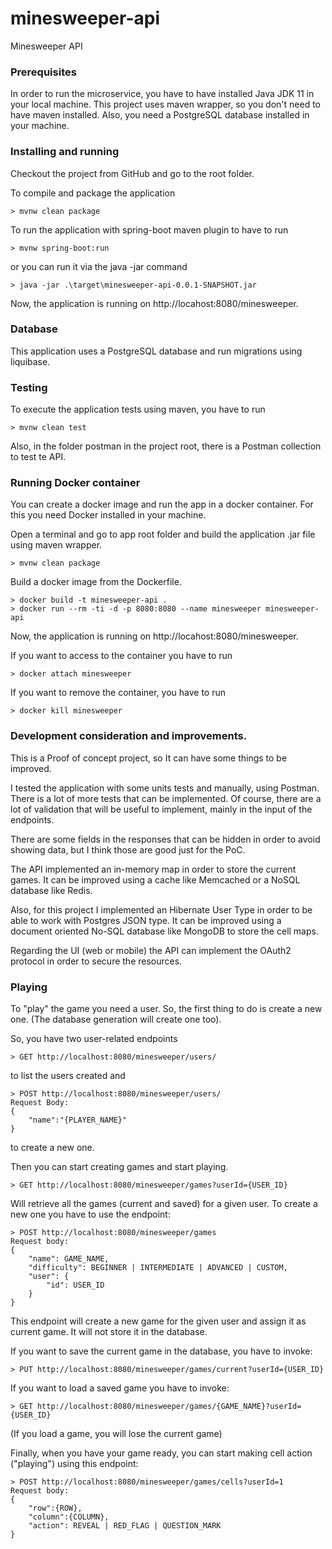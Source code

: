 # minesweeper-api
Minesweeper API

### Prerequisites

In order to run the microservice, you have to have installed Java JDK 11 in your local machine.
This project uses maven wrapper, so you don't need to have maven installed.
Also, you need a PostgreSQL database installed in your machine.

### Installing and running

Checkout the project from GitHub and go to the root folder.
 
To compile and package the application
```
> mvnw clean package
```
To run the application with spring-boot maven plugin to have to run
```
> mvnw spring-boot:run
```
or you can run it via the java -jar command
```
> java -jar .\target\minesweeper-api-0.0.1-SNAPSHOT.jar
```

Now, the application is running on http://locahost:8080/minesweeper.

### Database

This application uses a PostgreSQL database and run migrations using liquibase.


### Testing
To execute the application tests using maven, you have to run
```
> mvnw clean test
```
Also, in the folder postman in the project root, there is a Postman collection to test te API.

### Running Docker container
You can create a docker image and run the app in a docker container. For this you need Docker installed in your machine. 


Open a terminal and go to app root folder and build the application .jar file using maven wrapper.
```
> mvnw clean package
```
Build a docker image from the Dockerfile.
```
> docker build -t minesweeper-api .
> docker run --rm -ti -d -p 8080:8080 --name minesweeper minesweeper-api
```
Now, the application is running on http://locahost:8080/minesweeper.

If you want to access to the container you have to run
```
> docker attach minesweeper
```
If you want to remove the container, you have to run
```
> docker kill minesweeper
```

### Development consideration and improvements.
This is a Proof of concept project, so It can have some things to be improved.

I tested the application with some units tests and manually, using Postman. 
There is a lot of more tests that can be implemented. 
Of course, there are a lot of validation that will be useful to implement, mainly in the input of the endpoints.

There are some fields in the responses that can be hidden in order to avoid showing data, but I think those are good just
for the PoC. 

The API implemented an in-memory map in order to store the current games. It can be improved using a cache like 
Memcached or a NoSQL database like Redis.

Also, for this project I implemented an Hibernate User Type in order to be able to work with Postgres JSON type. It can 
be improved using a document oriented No-SQL database like MongoDB to store the cell maps.

Regarding the UI (web or mobile) the API can implement the OAuth2 protocol in order to secure the resources. 

### Playing
To "play" the game you need a user. So, the first thing to do is create a new one. 
(The database generation will create one too).

So, you have two user-related endpoints

```
> GET http://localhost:8080/minesweeper/users/
``` 
to list the users created and 
```
> POST http://localhost:8080/minesweeper/users/
Request Body: 
{ 
    "name":"{PLAYER_NAME}" 
}
``` 
to create a new one.

Then you can start creating games and start playing.

```
> GET http://localhost:8080/minesweeper/games?userId={USER_ID}
``` 
Will retrieve all the games (current and saved) for a given user.
To create a new one you have to use the endpoint:
```
> POST http://localhost:8080/minesweeper/games
Request body:
{
    "name": GAME_NAME,
    "difficulty": BEGINNER | INTERMEDIATE | ADVANCED | CUSTOM,
    "user": {
        "id": USER_ID
    }
}
``` 
This endpoint will create a new game for the given user and assign it as current game. 
It will not store it in the database.

If you want to save the current game in the database, you have to invoke:
```
> PUT http://localhost:8080/minesweeper/games/current?userId={USER_ID}
``` 
If you want to load a saved game you have to invoke: 
```
> GET http://localhost:8080/minesweeper/games/{GAME_NAME}?userId={USER_ID}
```
(If you load a game, you will lose the current game)

Finally, when you have your game ready, you can start making cell action ("playing") 
using this endpoint:

```
> POST http://localhost:8080/minesweeper/games/cells?userId=1
Request body:
{
    "row":{ROW},
    "column":{COLUMN},
    "action": REVEAL | RED_FLAG | QUESTION_MARK
}
```





